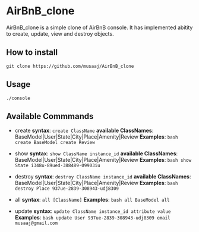 # AirBnB_clone
AirBnB_clone is a simple clone of AirBnB console.
It has implemented abitity to create, update, view
and destroy objects.

## How to install
``git clone https://github.com/musaaj/AirBnB_clone``

## Usage
``
./console
``

## Available Commmands
- create
**syntax**: ``create ClassName``
**available ClassNames**: BaseModel|User|State|City|Place|Amenity|Review
**Examples**:
``bash
create BaseModel
create Review
``
- show
**syntax**: ``show ClassName instance_id``
**available ClassNames**: BaseModel|User|State|City|Place|Amenity|Review
**Examples**:
``bash
show State i348u-89ued-388489-09903iu
``
- destroy
**syntax**: ``destroy ClassName instance_id``
**available ClassNames**: BaseModel|User|State|City|Place|Amenity|Review
**Examples**:
``bash
destroy Place 937ue-2839-308943-udj8309
``

- all
**syntax**: ``all [ClassName]``
**Examples**:
``bash
all BaseModel
all
``
- update
**syntax**: ``update ClassName instance_id attribute value``
**Examples**:
``bash
update User 937ue-2839-308943-udj8309 email musaaj@gmail.com
``
